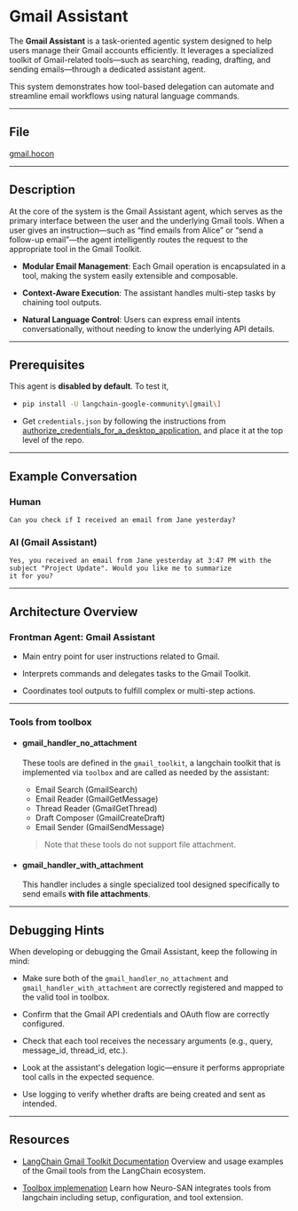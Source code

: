 # Gmail Assistant

The **Gmail Assistant** is a task-oriented agentic system designed to help users manage their Gmail accounts efficiently.
It leverages a specialized toolkit of Gmail-related tools—such as searching, reading, drafting, and sending emails—through
a dedicated assistant agent.

This system demonstrates how tool-based delegation can automate and streamline email workflows using natural language commands.

---

## File

[gmail.hocon](../../registries/gmail.hocon)

---

## Description

At the core of the system is the Gmail Assistant agent, which serves as the primary interface between the user and the
underlying Gmail tools. When a user gives an instruction—such as “find emails from Alice” or “send a follow-up email”—the
agent intelligently routes the request to the appropriate tool in the Gmail Toolkit.

- **Modular Email Management**: Each Gmail operation is encapsulated in a tool, making the system easily extensible and composable.

- **Context-Aware Execution**: The assistant handles multi-step tasks by chaining tool outputs.

- **Natural Language Control**: Users can express email intents conversationally, without needing to know the underlying
API details.

---

## Prerequisites

This agent is **disabled by default**. To test it,

- ```bash
  pip install -U langchain-google-community\[gmail\]
  ```

- Get `credentials.json` by following the instructions from [authorize_credentials_for_a_desktop_application.](
    https://developers.google.com/workspace/gmail/api/quickstart/python#authorize_credentials_for_a_desktop_application)
    and place it at the top level of the repo.
  
---

## Example Conversation

### Human

```text
Can you check if I received an email from Jane yesterday?
```

### AI (Gmail Assistant)

```text
Yes, you received an email from Jane yesterday at 3:47 PM with the subject "Project Update". Would you like me to summarize
it for you?
```

---

## Architecture Overview

### Frontman Agent: Gmail Assistant

- Main entry point for user instructions related to Gmail.

- Interprets commands and delegates tasks to the Gmail Toolkit.

- Coordinates tool outputs to fulfill complex or multi-step actions.

---

### Tools from toolbox

- #### gmail_handler_no_attachment

  These tools are defined in the `gmail_toolkit`, a langchain toolkit that is implemented via `toolbox` and are called
    as needed by the assistant:

  - Email Search (GmailSearch)
  - Email Reader (GmailGetMessage)
  - Thread Reader (GmailGetThread)
  - Draft Composer (GmailCreateDraft)
  - Email Sender (GmailSendMessage)

  > Note that these tools do not support file attachment.

- #### gmail_handler_with_attachment

    This handler includes a single specialized tool designed specifically to send emails **with file attachments**.

---

## Debugging Hints

When developing or debugging the Gmail Assistant, keep the following in mind:

- Make sure both of the `gmail_handler_no_attachment` and `gmail_handler_with_attachment` are correctly registered and mapped
to the valid tool in toolbox.

- Confirm that the Gmail API credentials and OAuth flow are correctly configured.

- Check that each tool receives the necessary arguments (e.g., query, message_id, thread_id, etc.).

- Look at the assistant's delegation logic—ensure it performs appropriate tool calls in the expected sequence.

- Use logging to verify whether drafts are being created and sent as intended.

---

## Resources

- [LangChain Gmail Toolkit Documentation](https://python.langchain.com/docs/integrations/tools/gmail/)
Overview and usage examples of the Gmail tools from the LangChain ecosystem.

- [Toolbox implemenation](https://github.com/cognizant-ai-lab/neuro-san-studio/blob/main/docs/user_guide.md#toolbox)
Learn how Neuro-SAN integrates tools from langchain including setup, configuration, and tool extension.
